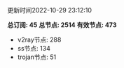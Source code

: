 更新时间2022-10-29 23:12:10

**总订阅: 45**
**总节点: 2514**
**有效节点: 473**
- v2ray节点: 288
- ss节点: 134
- trojan节点: 51
